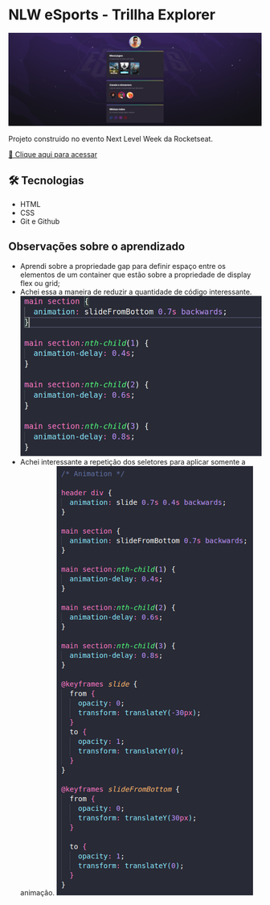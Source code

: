# NLW eSports - Trillha Explorer

![Preview](./.github/preview.png)

Projeto construido no evento Next Level Week da Rocketseat.

[🔗 Clique aqui para acessar](https://mateusalmeida31415.github.io/nlw-esports-explorer/)

## 🛠 Tecnologias

- HTML
- CSS
- Git e Github

## Observações sobre o aprendizado

- Aprendi sobre a propriedade gap para definir espaço entre os elementos de um container que estão sobre a propriedade de display flex ou grid;
- Achei essa a maneira de reduzir a quantidade de código interessante. ![](./.github/1.png)
- Achei interessante a repetição dos seletores para aplicar somente a animação. ![](./.github/2.png)
